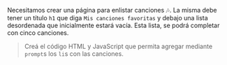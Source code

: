 Necesitamos crear una página para enlistar canciones :notes:.
La misma debe tener un título `h1` que diga `Mis canciones favoritas` y debajo una lista desordenada que inicialmente estará vacía.
Esta lista, se podrá completar con cinco canciones.

> Creá el código HTML y JavaScript que permita agregar mediante `prompt`s los `li`s con las canciones.